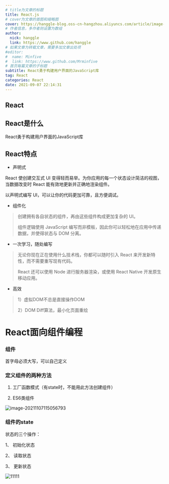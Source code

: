 ```yaml
---
# title为文章的标题
title: React.js
# cover为文章的首图和缩略图
cover: https://hanggle-blog.oss-cn-hangzhou.aliyuncs.com/article/image-20211107220732380.png
# 作者信息，多作者则设置为数组
author: 
  nick: hanggle
  link: https://www.github.com/hanggle
# 如果文章为转载文章，需要多加文章出处项
#editor:
#  name: Minfive
#  link: https://www.github.com/Mrminfive
# 首页每篇文章的子标题
subtitle: React勇于构建用户界面的JavaScript库
tag: React
categories: React
date: 2021-09-07 22:14:31
---
```


## React

## React是什么

React勇于构建用户界面的JavaScript库

## React特点

* 声明式

React 使创建交互式 UI 变得轻而易举。为你应用的每一个状态设计简洁的视图，当数据改变时 React 能有效地更新并正确地渲染组件。

以声明式编写 UI，可以让你的代码更加可靠，且方便调试。

* 组件化

> 创建拥有各自状态的组件，再由这些组件构成更加复杂的 UI。
>
> 组件逻辑使用 JavaScript 编写而非模板，因此你可以轻松地在应用中传递数据，并使得状态与 DOM 分离。

* 一次学习，随处编写

> 无论你现在正在使用什么技术栈，你都可以随时引入 React 来开发新特性，而不需要重写现有代码。
>
> React 还可以使用 Node 进行服务器渲染，或使用 React Native 开发原生移动应用。

* 高效

> 1）虚拟DOM不总是直接操作DOM
>
> 2）DOM Diff算法，最小化页面重绘







# React面向组件编程

### 组件

首字母必须大写，可以自己定义  

### 定义组件的两种方法

1)  工厂函数模式（有state时，不能用此方法创建组件）

2) ES6类组件

![image-20211107115056793](D:\MySpace\hanggle.github.io\source\img\image-20211107115056793.png)



### 组件的state

状态的三个操作：

1、 初始化状态

2、 读取状态

3、 更新状态

![11111](https:\\hanggle.github.io\img\image-20211107224056383.png)

